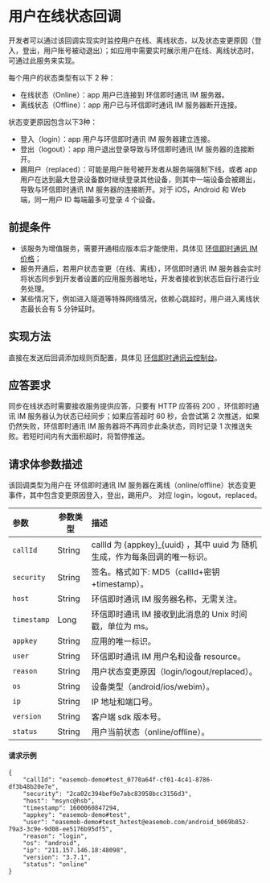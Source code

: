 # 用户在线状态回调

<Toc />

开发者可以通过该回调实现实时监控用户在线、离线状态，以及状态变更原因（登入，登出，用户账号被动退出）；如应用中需要实时展示用户在线、离线状态时，可通过此服务来实现。

每个用户的状态类型有以下 2 种：

- 在线状态（Online）：app 用户已连接到 环信即时通讯 IM 服务器。
- 离线状态（Offline）：app 用户已与环信即时通讯 IM 服务器断开连接。

状态变更原因包含以下3种：

- 登入（login）：app 用户与环信即时通讯 IM 服务器建立连接。
- 登出（logout）：app 用户退出登录导致与环信即时通讯 IM 服务器的连接断开。
- 踢用户（replaced）：可能是用户账号被开发者从服务端强制下线，或者 app 用户在达到最大登录设备数时继续登录其他设备，则其中一端设备会被踢出，导致与环信即时通讯 IM 服务器的连接断开。对于 iOS，Android 和 Web 端，同一用户 ID 每端最多可登录 4 个设备。

## 前提条件

- 该服务为增值服务，需要开通相应版本后才能使用，具体见 [环信即时通讯 IM 价格](https://www.easemob.com/pricing/im)；
- 服务开通后，若用户状态变更（在线、离线），环信即时通讯 IM 服务器会实时将状态同步到开发者设置的应用服务器地址，开发者接收到状态后自行进行业务处理。
- 某些情况下，例如进入隧道等特殊网络情况，依赖心跳超时，用户进入离线状态最长会有 5 分钟延时。

## 实现方法

直接在发送后回调添加规则页配置，具体见 [环信即时通讯云控制台](https://console.easemob.com/user/login)。

## 应答要求

同步在线状态时需要接收服务提供应答，只要有 HTTP 应答码 200 ，环信即时通讯 IM 服务器认为状态已经同步；如果应答超时 60 秒，会尝试第 2 次推送，如果仍然失败，环信即时通讯 IM 服务器将不再同步此条状态，同时记录 1 次推送失败。若短时间内有大面积超时，将暂停推送。

## 请求体参数描述

该回调类型为用户在 环信即时通讯 IM 服务器在离线（online/offline）状态变更事件，其中包含变更原因登入，登出，踢用户。 对应 login，logout，replaced。

| 参数       | 参数类型 | 描述                                                         |
| :--------- | ------------ | :----------------------------------------------------------- |
| `callId`   | String       | callId 为 {appkey}_{uuid} ，其中 uuid 为 随机生成，作为每条回调的唯一标识。 |
| `security` | String       | 签名。格式如下: MD5（callId+密钥+timestamp）。               |
| `host`     | String       | 环信即时通讯 IM 服务器名称，无需关注。                            |
| `timestamp` | Long  | 环信即时通讯 IM 接收到此消息的 Unix 时间戳，单位为 ms。 |
| `appkey`   | String       | 应用的唯一标识。                                             |
| `user`     | String       | 环信即时通讯 IM 用户名和设备 resource。                           |
| `reason`   | String       | 用户状态变更原因（login/logout/replaced）。                  |
| `os`       | String       | 设备类型（android/ios/webim）。                              |
| `ip`       | String       | IP 地址和端口号。                                            |
| `version`  | String       | 客户端 sdk 版本号。                                          |
| `status`   | String       | 用户当前状态（online/offline）。                             |

#### 请求示例

```shell
{
    "callId": "easemob-demo#test_0770a64f-cf01-4c41-8786-df3b48b20e7e",
    "security": "2ca02c394bef9e7abc83958bcc3156d3",
    "host": "msync@hsb",
    "timestamp": 1600060847294,
    "appkey": "easemob-demo#test",
    "user": "easemob-demo#test_hxtest@easemob.com/android_b069b852-79a3-3c9e-9d08-ee5176b95df5",
    "reason": "login",
    "os": "android", 
    "ip": "211.157.146.18:48098",     
    "version": "3.7.1",
    "status": "online" 
}
```
